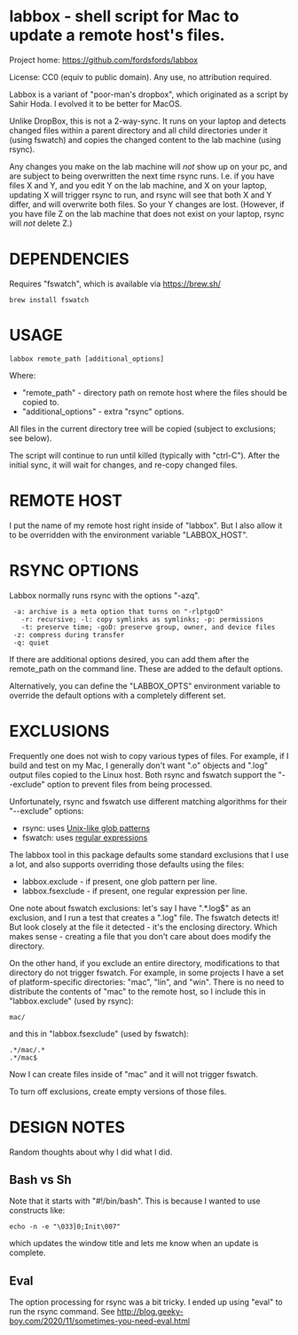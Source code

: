 # labbox - shell script for Mac to update a remote host's files.

Project home:
https://github.com/fordsfords/labbox

License:
CC0 (equiv to public domain). Any use, no attribution required.

Labbox is a variant of "poor-man's dropbox",
which originated as a script by Sahir Hoda.
I evolved it to be better for MacOS.

Unlike DropBox, this is not a 2-way-sync.
It runs on your laptop and detects changed files within a parent directory
and all child directories under it (using fswatch) and copies the changed
content to the lab machine (using rsync).

Any changes you make on the lab machine will *not* show up on your pc,
and are subject to being overwritten the next time rsync runs. I.e. if
you have files X and Y, and you edit Y on the lab machine, and X on your
laptop, updating X will trigger rsync to run, and rsync will see that both
X and Y differ, and will overwrite both files. So your Y changes are lost.
(However, if you have file Z on the lab machine that does not exist on your
laptop, rsync will *not* delete Z.)


# DEPENDENCIES

Requires "fswatch", which is available via https://brew.sh/
```
brew install fswatch
```
# USAGE

````
labbox remote_path [additional_options]
````
Where:
* "remote_path" - directory path on remote host where the
files should be copied to.
* "additional_options" - extra "rsync" options.

All files in the current directory tree will be copied (subject to
exclusions; see below).

The script will continue to run until killed (typically with "ctrl-C").
After the initial sync, it will wait for changes, and re-copy changed files.


# REMOTE HOST

I put the name of my remote host right inside of "labbox".
But I also allow it to be overridden with the environment
variable "LABBOX_HOST".


# RSYNC OPTIONS

Labbox normally runs rsync with the options "-azq".
````
 -a: archive is a meta option that turns on "-rlptgoD"
   -r: recursive; -l: copy symlinks as symlinks; -p: permissions
   -t: preserve time; -goD: preserve group, owner, and device files
 -z: compress during transfer
 -q: quiet
````

If there are additional options desired, you can add them after the
remote_path on the command line.
These are added to the default options.

Alternatively, you can define the "LABBOX_OPTS" environment variable to
override the default options with a completely different set.


# EXCLUSIONS

Frequently one does not wish to copy various types of files.
For example, if I build and test on my Mac, I generally don't want ".o" objects
and ".log" output files copied to the Linux host.
Both rsync and fswatch support the "--exclude" option to prevent files
from being processed.

Unfortunately, rsync and fswatch use different matching algorithms for their
"--exclude" options:

* rsync: uses [Unix-like glob patterns](https://en.wikipedia.org/wiki/Glob_(programming)#Unix-like)
* fswatch: uses [regular expressions](https://en.wikipedia.org/wiki/Regular_expression)

The labbox tool in this package defaults some standard exclusions that I use a lot,
and also supports overriding those defaults using the files:
* labbox.exclude - if present, one glob pattern per line.
* labbox.fsexclude - if present, one regular expression per line.

One note about fswatch exclusions: let's say I have ".*\.log$" as an exclusion,
and I run a test that creates a ".log" file.
The fswatch detects it!
But look closely at the file it detected - it's the enclosing directory.
Which makes sense - creating a file that you don't care about does modify
the directory.

On the other hand, if you exclude an entire directory, modifications to that
directory do not trigger fswatch.
For example, in some projects I have a set of platform-specific directories:
"mac", "lin", and "win".
There is no need to distribute the contents of "mac" to the remote host,
so I include this in "labbox.exclude" (used by rsync):
````
mac/
````
and this in "labbox.fsexclude" (used by fswatch):
````
.*/mac/.*
.*/mac$
````
Now I can create files inside of "mac" and it will not trigger fswatch.

To turn off exclusions, create empty versions of those files.


# DESIGN NOTES

Random thoughts about why I did what I did.

## Bash vs Sh

Note that it starts with "#!/bin/bash".
This is because I wanted to use constructs like:
````
echo -n -e "\033]0;Init\007"
````
which updates the window title and lets me know when an update is complete.

## Eval

The option processing for rsync was a bit tricky.
I ended up using "eval" to run the rsync command.
See http://blog.geeky-boy.com/2020/11/sometimes-you-need-eval.html
